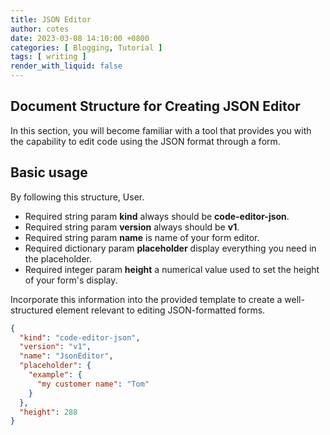 ```yaml
---
title: JSON Editor
author: cotes
date: 2023-03-08 14:10:00 +0800
categories: [ Blogging, Tutorial ]
tags: [ writing ]
render_with_liquid: false
---
```


## Document Structure for Creating JSON Editor

In this section, you will become familiar with a tool that provides you with the capability to edit code using the JSON
format through a form.

## Basic usage

By following this structure, User.

- Required string param **kind** always should be **code-editor-json**.
- Required string param **version** always should be **v1**.
- Required string param **name** is name of your form editor.
- Required dictionary param **placeholder** display everything you need in the placeholder.
- Required integer param **height** a numerical value used to set the height of your form's display.

Incorporate this information into the provided template to create a well-structured element relevant to editing
JSON-formatted forms.

```json
{
  "kind": "code-editor-json",
  "version": "v1",
  "name": "JsonEditor",
  "placeholder": {
    "example": {
      "my customer name": "Tom"
    }
  },
  "height": 288
}
```




